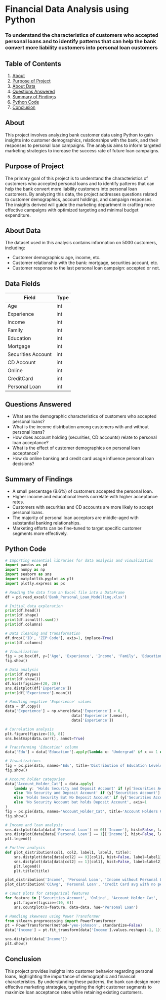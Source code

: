 # Financial Data Analysis using Python

### To understand the characteristics of customers who accepted personal loans and to identify patterns that can help the bank convert more liability customers into personal loan customers

## Table of Contents

1. [About](#about)
2. [Purpose of Project](#purpose-of-project)
3. [About Data](#about-data)
4. [Questions Answered](#questions-answered)
5. [Summary of Findings](#summary-of-findings)
6. [Python Code](#python-code)
7. [Conclusion](#conclusion)

## About

This project involves analyzing bank customer data using Python to gain insights into customer demographics, relationships with the bank, and their responses to personal loan campaigns. The analysis aims to inform targeted marketing strategies to increase the success rate of future loan campaigns.

## Purpose of Project

The primary goal of this project is to understand the characteristics of customers who accepted personal loans and to identify patterns that can help the bank convert more liability customers into personal loan customers. By analyzing this data, the project addresses questions related to customer demographics, account holdings, and campaign responses. The insights derived will guide the marketing department in crafting more effective campaigns with optimized targeting and minimal budget expenditure.

## About Data

The dataset used in this analysis contains information on 5000 customers, including:
- Customer demographics: age, income, etc.
- Customer relationship with the bank: mortgage, securities account, etc.
- Customer response to the last personal loan campaign: accepted or not.

## Data Fields

| Field               | Type |
|---------------------|------|
| Age                 | int  |
| Experience          | int  |
| Income              | int  |
| Family              | int  |
| Education           | int  |
| Mortgage            | int  |
| Securities Account  | int  |
| CD Account          | int  |
| Online              | int  |
| CreditCard          | int  |
| Personal Loan       | int  |

## Questions Answered

- What are the demographic characteristics of customers who accepted personal loans?
- What is the income distribution among customers with and without personal loans?
- How does account holding (securities, CD accounts) relate to personal loan acceptance?
- What is the effect of customer demographics on personal loan acceptance?
- How do online banking and credit card usage influence personal loan decisions?

## Summary of Findings

- A small percentage (9.6%) of customers accepted the personal loan.
- Higher income and educational levels correlate with higher acceptance rates.
- Customers with securities and CD accounts are more likely to accept personal loans.
- The majority of personal loan acceptors are middle-aged with substantial banking relationships.
- Marketing efforts can be fine-tuned to target specific customer segments more effectively.

## Python Code
```python
# Importing essential libraries for data analysis and visualization
import pandas as pd
import numpy as np
import seaborn as sns
import matplotlib.pyplot as plt
import plotly.express as px

# Reading the data from an Excel file into a DataFrame
df = pd.read_excel('Bank_Personal_Loan_Modelling.xlsx')

# Initial data exploration
print(df.head())
print(df.shape)
print(df.isnull().sum())
print(df.columns)

# Data cleaning and transformation
df.drop(['ID', 'ZIP Code'], axis=1, inplace=True)
print(df.columns)

# Visualization
fig = px.box(df, y=['Age', 'Experience', 'Income', 'Family', 'Education'])
fig.show()

# Data analysis
print(df.dtypes)
print(df.skew())
df.hist(figsize=(20, 20))
sns.distplot(df['Experience'])
print(df['Experience'].mean())

# Handling negative 'Experience' values
data = df.copy()
data['Experience'] = np.where(data['Experience'] < 0, 
                              data['Experience'].mean(), 
                              data['Experience'])

# Correlation analysis
plt.figure(figsize=(10, 8))
sns.heatmap(data.corr(), annot=True)

# Transforming 'Education' column
data['Edu'] = data['Education'].apply(lambda x: 'Undergrad' if x == 1 else 'Graduate' if x == 2 else 'Professional')

# Visualizations
fig = px.pie(data, names='Edu', title='Distribution of Education Levels')
fig.show()

# Account holder categories
data['Account_Holder_Cat'] = data.apply(
    lambda y: 'Holds Security and Deposit Account' if (y['Securities Account'] == 1) & (y['CD Account'] == 1)
    else 'No Security and Deposit Account' if (y['Securities Account'] == 0) & (y['CD Account'] == 0)
    else 'Holds Security But No Deposit Account' if (y['Securities Account'] == 1) & (y['CD Account'] == 0)
    else 'No Security Account but holds Deposit Account', axis=1
)
fig = px.pie(data, names='Account_Holder_Cat', title='Account Holders Categories')
fig.show()

# Income and loan analysis
sns.distplot(data[data['Personal Loan'] == 0]['Income'], hist=False, label='Income without Personal Loan')
sns.distplot(data[data['Personal Loan'] == 1]['Income'], hist=False, label='Income with Personal Loan')
plt.legend()

# Further analysis
def plot_distribution(col1, col2, label1, label2, title):
    sns.distplot(data[data[col2] == 0][col1], hist=False, label=label1)
    sns.distplot(data[data[col2] == 1][col1], hist=False, label=label2)
    plt.legend()
    plt.title(title)

plot_distribution('Income', 'Personal Loan', 'Income without Personal Loan', 'Income with Personal Loan', 'Income vs Personal Loan')
plot_distribution('CCAvg', 'Personal Loan', 'Credit Card avg with no personal loan', 'Credit Card avg with Personal loan', 'Credit Card Avg distribution')

# Count plots for categorical features
for feature in ['Securities Account', 'Online', 'Account_Holder_Cat', 'CreditCard']:
    plt.figure(figsize=(10, 6))
    sns.countplot(x=feature, data=data, hue='Personal Loan')

# Handling skewness using Power Transformer
from sklearn.preprocessing import PowerTransformer
pt = PowerTransformer(method='yeo-johnson', standardize=False)
data['Income'] = pt.fit_transform(data['Income'].values.reshape(-1, 1))

sns.distplot(data['Income'])
plt.show()
```

## Conclusion
This project provides insights into customer behavior regarding personal loans, highlighting the importance of demographic and financial characteristics. By understanding these patterns, the bank can design more effective marketing strategies, targeting the right customer segments to maximize loan acceptance rates while retaining existing customers.
